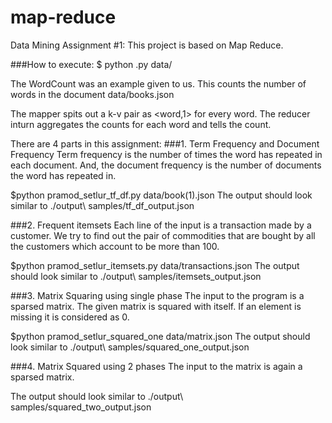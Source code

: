 # map-reduce
Data Mining Assignment #1: This project is based on Map Reduce. 

###How to execute:
$ python <filename>.py data/<filename>

The WordCount was an example given to us.
This counts the number of words in the document data/books.json

The mapper spits out a k-v pair as <word,1> for every word. The reducer inturn aggregates the counts for each word and tells the count.

There are 4 parts in this assignment:
###1. Term Frequency and Document Frequency
Term frequency is the number of times the word has repeated in each document. And, the document frequency is the number of documents the word has repeated in.

$python pramod_setlur_tf_df.py data/book(1).json
The output should look similar to ./output\ samples/tf_df_output.json


###2. Frequent itemsets
Each line of the input is a transaction made by a customer. We try to find out the pair of commodities that are bought by all the customers which account to be more than 100.

$python pramod_setlur_itemsets.py data/transactions.json
The output should look similar to ./output\ samples/itemsets_output.json

###3. Matrix Squaring using single phase
The input to the program is a sparsed matrix. The given matrix is squared with itself. If an element is missing it is considered as 0.

$python pramod_setlur_squared_one data/matrix.json
The output should look similar to ./output\ samples/squared_one_output.json

###4. Matrix Squared using 2 phases
The input to the matrix is again a sparsed matrix.

The output should look similar to ./output\ samples/squared_two_output.json
